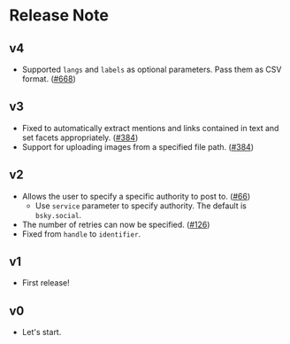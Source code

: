 # Release Note

## v4

- Supported `langs` and `labels` as optional parameters. Pass them as CSV format. ([#668](https://github.com/myConsciousness/atproto.dart/issues/668))

## v3

- Fixed to automatically extract mentions and links contained in text and set facets appropriately. ([#384](https://github.com/myConsciousness/atproto.dart/issues/384))
- Support for uploading images from a specified file path. ([#384](https://github.com/myConsciousness/atproto.dart/issues/384))

## v2

- Allows the user to specify a specific authority to post to. ([#66](https://github.com/myConsciousness/atproto.dart/issues/66))
  - Use `service` parameter to specify authority. The default is `bsky.social`.
- The number of retries can now be specified. ([#126](https://github.com/myConsciousness/atproto.dart/issues/126))
- Fixed from `handle` to `identifier`.

## v1

- First release!

## v0

- Let's start.
